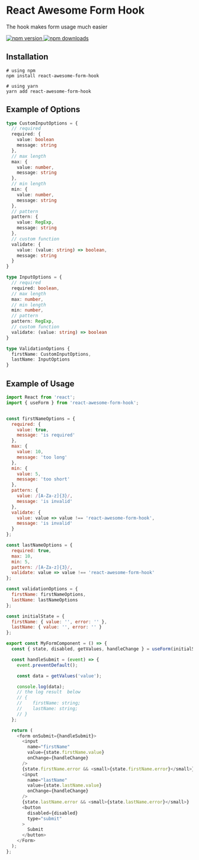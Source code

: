 # React Awesome Form Hook

The hook makes form usage much easier

<a href="https://npmjs.com/package/react-awesome-form-hook" target="\_parent">
  <img alt="npm version" src="https://img.shields.io/npm/v/react-awesome-form-hook.svg" />
</a><a href="https://npmjs.com/package/react-awesome-form-hook" target="\_parent">
  <img alt="npm downloads" src="https://img.shields.io/npm/dm/react-awesome-form-hook.svg" />
</a>

## Installation

```
# using npm
npm install react-awesome-form-hook

# using yarn
yarn add react-awesome-form-hook
```

## Example of Options
```ts
type CustomInputOptions = {
  // required
  required: {
    value: boolean
    message: string
  },
  // max length
  max: {
    value: number,
    message: string
  },
  // min length
  min: {
    value: number,
    message: string
  },
  // pattern
  pattern: {
    value: RegExp,
    message: string
  },
  // custom function
  validate: {
    value: (value: string) => boolean,
    message: string
  }
}

type InputOptions = {
  // required
  required: boolean,
  // max length
  max: number,
  // min length
  min: number,
  // pattern
  pattern: RegExp,
  // custom function
  validate: (value: string) => boolean
}

type ValidationOptions {
  firstName: CustomInputOptions,
  lastName: InputOptions
}
```

## Example of Usage

```js
import React from 'react';
import { useForm } from 'react-awesome-form-hook';


const firstNameOptions = {
  required: {
    value: true,
    message: 'is required'
  },
  max: {
    value: 10,
    message: 'too long'
  },
  min: {
    value: 5,
    message: 'too short'
  },
  pattern: {
    value: /[A-Za-z]{3}/,
    message: 'is invalid'
  },
  validate: {
    value: value => value !== 'react-awesome-form-hook',
    message: 'is invalid'
  }
};

const lastNameOptions = {
  required: true,
  max: 10,
  min: 5,
  pattern: /[A-Za-z]{3}/,
  validate: value => value !== 'react-awesome-form-hook'
};

const validationOptions = {
  firstName: firstNameOptions,
  lastName: lastNameOptions
};

const initialState = {
  firstName: { value: '', error: '' },
  lastName: { value: '', error: '' }
};

export const MyFormComponent = () => {
  const { state, disabled, getValues, handleChange } = useForm(initialState, validationOptions);

  const handleSubmit = (event) => {
    event.preventDefault();

    const data = getValues('value');

    console.log(data);
    // the log result  below
    // {
    //    firstName: string;
    //    lastName: string;
    // }
  };

  return (
    <form onSubmit={handleSubmit}>
      <input
        name="firstName"
        value={state.firstName.value}
        onChange={handleChange}
      />
      {state.firstName.error && <small>{state.firstName.error}</small>}
      <input
        name="lastName"
        value={state.lastName.value}
        onChange={handleChange}
      />
      {state.lastName.error && <small>{state.lastName.error}</small>}
      <button
        disabled={disabled}
        type="submit"
      >
        Submit
      </button>
    </Form>
  );
};
